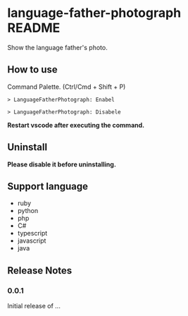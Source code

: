 # language-father-photograph README

Show the language father's photo.

## How to use

Command Palette. (Ctrl/Cmd + Shift + P)

```
> LanguageFatherPhotograph: Enabel
```

```
> LanguageFatherPhotograph: Disabele
```

**Restart vscode after executing the command.**


## Uninstall

**Please disable it before uninstalling.**


## Support language

* ruby
* python
* php
* C#
* typescript
* javascript
* java


## Release Notes

### 0.0.1

Initial release of ...

